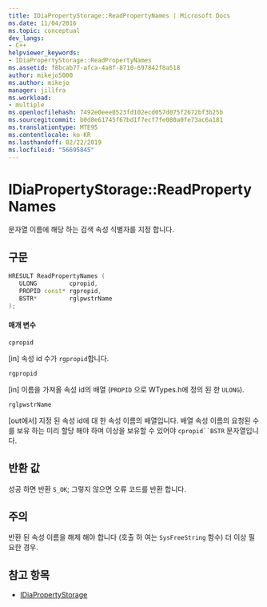 ```yaml
---
title: IDiaPropertyStorage::ReadPropertyNames | Microsoft Docs
ms.date: 11/04/2016
ms.topic: conceptual
dev_langs:
- C++
helpviewer_keywords:
- IDiaPropertyStorage::ReadPropertyNames
ms.assetid: f8bcab77-afca-4a8f-8710-697842f8a518
author: mikejo5000
ms.author: mikejo
manager: jillfra
ms.workload:
- multiple
ms.openlocfilehash: 7492e0eee0523fd102ecd057d075f2672bf3b25b
ms.sourcegitcommit: b0d8e61745f67bd1f7ecf7fe080a0fe73ac6a181
ms.translationtype: MTE95
ms.contentlocale: ko-KR
ms.lasthandoff: 02/22/2019
ms.locfileid: "56695845"
---
```

# <a name="idiapropertystoragereadpropertynames"></a>IDiaPropertyStorage::ReadPropertyNames
문자열 이름에 해당 하는 검색 속성 식별자를 지정 합니다.

## <a name="syntax"></a>구문

```C++
HRESULT ReadPropertyNames (
   ULONG         cpropid,
   PROPID const* rgpropid,
   BSTR*         rglpwstrName
);
```

#### <a name="parameters"></a>매개 변수
 `cpropid`

[in] 속성 id 수가 `rgpropid`합니다.

 `rgpropid`

[in] 이름을 가져올 속성 id의 배열 (`PROPID` 으로 WTypes.h에 정의 된 한 `ULONG`).

 `rglpwstrName`

[out에서] 지정 된 속성 id에 대 한 속성 이름의 배열입니다. 배열 속성 이름의 요청된 수를 보유 하는 미리 할당 해야 하며 이상을 보유할 수 있어야 `cpropid``BSTR` 문자열입니다.

## <a name="return-value"></a>반환 값
 성공 하면 반환 `S_OK`; 그렇지 않으면 오류 코드를 반환 합니다.

## <a name="remarks"></a>주의
 반환 된 속성 이름을 해제 해야 합니다 (호출 하 여는 `SysFreeString` 함수) 더 이상 필요한 경우.

## <a name="see-also"></a>참고 항목
- [IDiaPropertyStorage](../../debugger/debug-interface-access/idiapropertystorage.md)